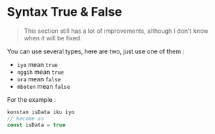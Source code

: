 # Syntax True & False

> This section still has a lot of improvements, although I don't know when it will be fixed.

You can use several types, here are two, just use one of them :

- `iyo` mean `true`
- `nggih` mean `true`
- `ora` mean `false`
- `mboten` mean `false`

For the example :

```js
konstan isData iku iyo
// become as
const isData = true
```
